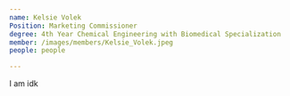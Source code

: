 ```yaml
---
name: Kelsie Volek
Position: Marketing Commissioner
degree: 4th Year Chemical Engineering with Biomedical Specialization
member: /images/members/Kelsie_Volek.jpeg
people: people

---
```

I am idk

